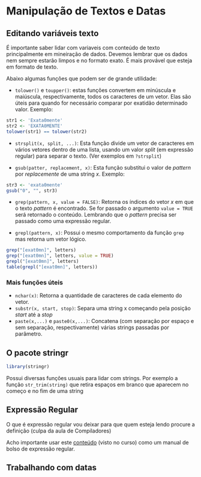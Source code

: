 # Manipulação de Textos e Datas

## Editando variáveis texto

É importante saber lidar com variaveis com conteúdo de texto principalmente em mineiração de dados. Devemos lembrar que os dados nem sempre estarão limpos e no formato exato. É mais provável que esteja em formato de texto.

Abaixo algumas funções que podem ser de grande utilidade:

* `tolower()` e `toupper()`: estas funções convertem em minúscula e maiúscula, respectivamente, todos os caracteres de um vetor. Elas são úteis para quando for necessário comparar por exatidão determinado valor. Exemplo:

```r
str1 <- 'Exata0mente'
str2 <- 'EXATA0MENTE'
tolower(str1) == tolower(str2)
```

* `strsplit(x, split, ...)`: Esta função divide um vetor de caracteres em vários vetores dentro de uma lista, usando um valor _split_ (em expressão regular) para separar o texto. (Ver exemplos em `?strsplit`)

* `gsub(patter, replacement, x)`: Esta função substitui o valor de _pattern_ por _replacemente_ de uma string _x_. Exemplo:

```r
str3 <- 'exata0mente'
gsub("0", "", str3)
```
* `grep(pattern, x, value = FALSE)`: Retorna os índices do vetor _x_ em que o texto _pattern_ é
encontrado. Se for passado o argumento `value = TRUE` será retornado o conteúdo. Lembrando que o _pattern_ precisa ser passado como uma expressão regular. 

* `grepl(pattern, x)`: Possui o mesmo comportamento da função `grep` mas retorna um vetor lógico.

```r
grep("[exat0mn]", letters)
grep("[exat0mn]", letters, value = TRUE)
grepl("[exat0mn]", letters)
table(grepl("[exat0mn]", letters))
```
### Mais funções úteis

* `nchar(x)`: Retorna a quantidade de caracteres de cada elemento do vetor.
* `substr(x, start, stop)`: Separa uma string x começando pela posição _start_ até a _stop_
* `paste(x,...)` e `paste0(x,...)`: Concatena (com separação por espaço e sem separação, respectivamente) várias strings passadas por parâmetro.

## O pacote stringr

```r
library(stringr)
```

Possui diversas funções usuais para lidar com strings. Por exemplo a função `str_trim(string)` que retira espaços em branco que aparecem no começo e no fim de uma string


## Expressão Regular

O que é expressão regular vou deixar para que quem esteja lendo procure a definição (culpa da aula de Compiladores)

Acho importante usar este [conteúdo](https://github.com/DataScienceSpecialization/courses/blob/master/03_GettingData/04_03_regularExpressionsII/index.md) (visto no curso) como um manual de bolso de expressão regular.

## Trabalhando com datas

